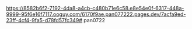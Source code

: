 https://8582b6f2-7192-4da8-a4cb-c480b71e6c58.e8e54e0f-6317-448a-9999-95f6e16f7117.ooguy.com/6170f9ae.pan077222.pages.dev/7acfa9ed-23ff-4cf4-9fa5-d78fd57fc349# pan0722